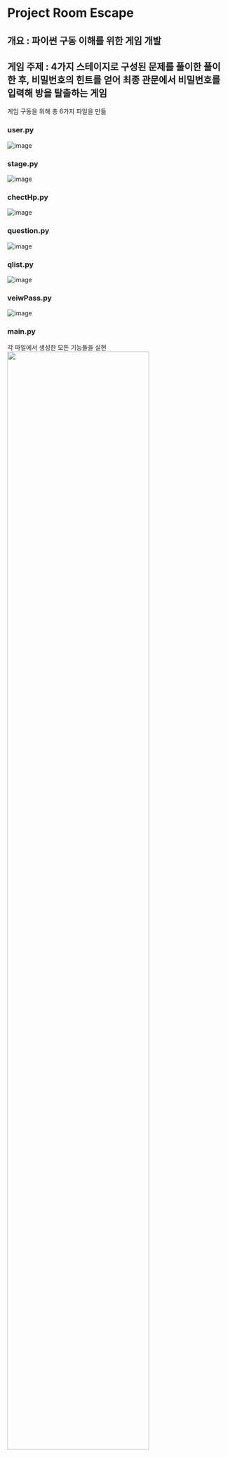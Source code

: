 # Project Room Escape

## 개요 : 파이썬 구동 이해를 위한 게임 개발

## 게임 주제 : 4가지 스테이지로 구성된 문제를 풀이한 풀이한 후, 비밀번호의 힌트를 얻어 최종 관문에서 비밀번호를 입력해 방을 탈출하는 게임

게임 구동을 위해 총 6가지 파일을 만듦

### user.py
![image](https://user-images.githubusercontent.com/108312150/189842651-5edf68ef-5846-4c63-a533-5fe4fbf142b1.png)

### stage.py
![image](https://user-images.githubusercontent.com/108312150/189843087-83eee65e-e2f6-4652-ae7e-5d222a260471.png)

### chectHp.py
![image](https://user-images.githubusercontent.com/108312150/189843338-f26d2407-57c4-4a8d-84c2-fa98d0472c69.png)

### question.py
![image](https://user-images.githubusercontent.com/108312150/189843560-ce84cefc-e796-41e4-8e93-098fb9ba4e85.png)

### qlist.py
![image](https://user-images.githubusercontent.com/108312150/189843752-bf0b88fa-5231-4790-a20c-d97d1b39947c.png)

### veiwPass.py
![image](https://user-images.githubusercontent.com/108312150/189843898-fd14cbf7-d49c-41ae-b10a-204299768a28.png)

### main.py
각 파일에서 생성한 모든 기능들을 실현
<img width="80%" src="minipro-main-–-main.py-2022-09-13-17-02-12 (1).gif"/>
